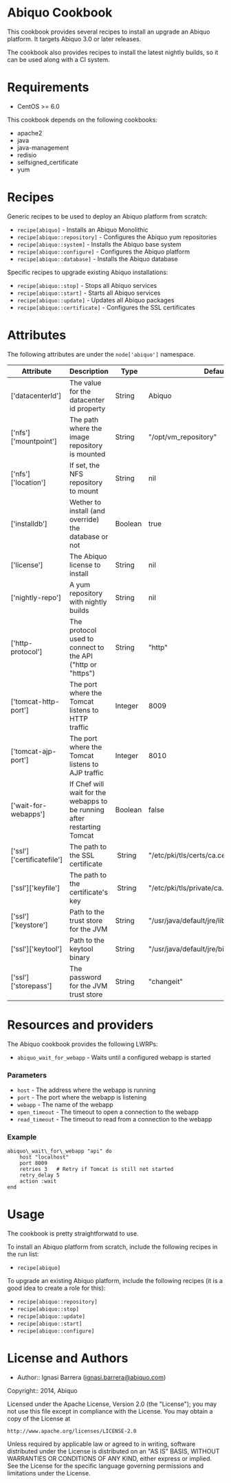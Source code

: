 Abiquo Cookbook
===============

This cookbook provides several recipes to install an upgrade an Abiquo platform.
It targets Abiquo 3.0 or later releases.

The cookbook also provides recipes to install the latest nightly builds, so it
can be used along with a CI system.

# Requirements

* CentOS >= 6.0

This cookbook depends on the following cookbooks:

* apache2
* java
* java-management
* redisio
* selfsigned\_certificate
* yum

# Recipes

Generic recipes to be used to deploy an Abiquo platform from scratch:

* `recipe[abiquo]` - Installs an Abiquo Monolithic
* `recipe[abiquo::repository]` - Configures the Abiquo yum repositories
* `recipe[abiquo::system]` - Installs the Abiquo base system
* `recipe[abiquo::configure]` - Configures the Abiquo platform
* `recipe[abiquo::database]` - Installs the Abiquo database

Specific recipes to upgrade existing Abiquo installations:

* `recipe[abiquo::stop]` - Stops all Abiquo services
* `recipe[abiquo::start]` - Starts all Abiquo services
* `recipe[abiquo::update]` - Updates all Abiquo packages
* `recipe[abiquo::certificate]` - Configures the SSL certificates

# Attributes

The following attributes are under the `node['abiquo']` namespace.

Attribute | Description | Type | Default
----------|-------------|------|--------
['datacenterId'] | The value for the datacenter id property | String | Abiquo
['nfs']['mountpoint'] | The path where the image repository is mounted | String | "/opt/vm\_repository"
['nfs']['location'] | If set, the NFS repository to mount | String | nil
['installdb'] | Wether to install (and override) the database or not | Boolean | true
['license'] | The Abiquo license to install | String | nil
['nightly-repo'] | A yum repository with nightly builds | String | nil
['http-protocol'] | The protocol used to connect to the API ("http or "https") | String | "http"
['tomcat-http-port'] | The port where the Tomcat listens to HTTP traffic | Integer | 8009
['tomcat-ajp-port'] | The port where the Tomcat listens to AJP traffic | Integer | 8010
['wait-for-webapps'] | If Chef will wait for the webapps to be running after restarting Tomcat | Boolean | false
['ssl']['certificatefile'] | The path to the SSL certificate | String | "/etc/pki/tls/certs/ca.cert"
['ssl']['keyfile'] | The path to the certificate's key | String | "/etc/pki/tls/private/ca.key"
['ssl']['keystore'] | Path to the trust store for the JVM | String | "/usr/java/default/jre/lib/security/cacerts"
['ssl']['keytool'] | Path to the keytool binary | String | "/usr/java/default/jre/bin/keytool"
['ssl']['storepass'] | The password for the JVM trust store | String | "changeit"

# Resources and providers

The Abiquo cookbook provides the following LWRPs:

* `abiquo_wait_for_webapp` - Waits until a configured webapp is started

### Parameters

* `host` - The address where the webapp is running
* `port` - The port where the webapp is listening
* `webapp` - The name of the webapp
* `open_timeout` - The timeout to open a connection to the webapp
* `read_timeout` - The timeout to read from a connection to the webapp

### Example

    abiquo\_wait\_for\_webapp "api" do
        host "localhost"
        port 8009
        retries 3   # Retry if Tomcat is still not started
        retry_delay 5
        action :wait
    end

# Usage

The cookbook is pretty straightforwatd to use.

To install an Abiquo platform from scratch, include the following recipes in the run list:

* `recipe[abiquo]`

To upgrade an existing Abiquo platform, include the following recipes (it is a good idea to create a role for this):

* `recipe[abiquo::repository]`
* `recipe[abiquo::stop]`
* `recipe[abiquo::update]`
* `recipe[abiquo::start]`
* `recipe[abiquo::configure]`

# License and Authors

* Author:: Ignasi Barrera (ignasi.barrera@abiquo.com)

Copyright:: 2014, Abiquo

Licensed under the Apache License, Version 2.0 (the "License");
you may not use this file except in compliance with the License.
You may obtain a copy of the License at

    http://www.apache.org/licenses/LICENSE-2.0

Unless required by applicable law or agreed to in writing, software
distributed under the License is distributed on an "AS IS" BASIS,
WITHOUT WARRANTIES OR CONDITIONS OF ANY KIND, either express or implied.
See the License for the specific language governing permissions and
limitations under the License.

